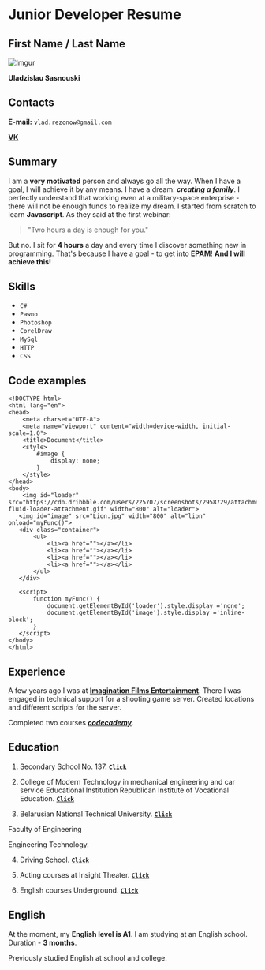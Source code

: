 # Junior Developer Resume

## First Name / Last Name

![Imgur](https://i.imgur.com/1vlm2bx.jpg)

**Uladzislau Sasnouski**

## Contacts

**E-mail:** `vlad.rezonow@gmail.com`

[**VK**](https://vk.com/id138170989)

## Summary

I am a **very motivated** person and always go all the way. When I have a goal, I will achieve it by any means. I have a dream: ***creating a family***. I perfectly understand that working even at a military-space enterprise - there will not be enough funds to realize my dream. I started from scratch to learn **Javascript**. As they said at the first webinar: 
> "Two hours a day is enough for you."

But no. I sit for **4 hours** a day and every time I discover something new in programming. That's because I have a goal - to get into **EPAM**! **And I will achieve this!**

## Skills

- `C#` 
- `Pawno` 
- `Photoshop` 
- `CorelDraw` 
- `MySql`
- `HTTP`
- `CSS`

## Code examples

    <!DOCTYPE html>
    <html lang="en">
    <head>
        <meta charset="UTF-8">
        <meta name="viewport" content="width=device-width, initial-scale=1.0">
        <title>Document</title>
        <style>
            #image {
                display: none;
            }
        </style>
    </head>
    <body>
        <img id="loader" src="https://cdn.dribbble.com/users/225707/screenshots/2958729/attachments/615202/jelly-fluid-loader-attachment.gif" width="800" alt="loader">
       <img id="image" src="Lion.jpg" width="800" alt="lion" onload="myFunc()">
       <div class="container">
           <ul>
               <li><a href=""></a></li>
               <li><a href=""></a></li>
               <li><a href=""></a></li>
               <li><a href=""></a></li>
           </ul>
       </div>

       <script>
           function myFunc() {
               document.getElementById('loader').style.display ='none';
               document.getElementById('image').style.display ='inline-block';
           }
       </script>
    </body>
    </html>

## Experience

A few years ago I was at [**Imagination Films Entertainment**](https://vk.com/ife.official.group). There I was engaged in technical support for a shooting game server. Created locations and different scripts for the server.

Completed two courses [***codecademy***](https://www.codecademy.com/profiles/svatoybober).

## Education

1. Secondary School No. 137. [**`Click`**](http://sch137.minsk.edu.by)

2. College of Modern Technology in mechanical engineering and car service Educational Institution Republican Institute of Vocational Education. [**`Click`**](http://www.college-ripo.by)

3. Belarusian National Technical University. [**`Click`**](http://www.bntu.by)

Faculty of Engineering

Engineering Technology. 

4. Driving School. [**`Click`**](http://avtopovorot.by)

5. Acting courses at Insight Theater. [**`Click`**](https://vk.com/theatre_insight)

6. English courses Underground. [**`Click`**](https://ispeak-school.by)

## English

At the moment, my **English level is A1**. I am studying at an English school. Duration - **3 months**.

Previously studied English at school and college.

